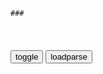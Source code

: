 ```tip
### 
```

<table id="tbc" style="white-space:pre-wrap">
</table>
<button onclick="toggleb()">toggle</button>
<button onclick="loadparse()">loadparse</button>
<br>
<!-- 🌸<br>🍅-　-🍑<hr>🍀 -->
<pre>
<textarea rows="30" cols="100" style="display: none" id="tar">

未雨绸缪·有备无患-日语惯用句,文化,广告设计,好看视频
https://haokan.baidu.com/v?vid=14477654235919538431

<font size="1" style="color:#DCDCDC">2022-03-24</font>

失败是成功之母-零基础日语口语,教育,高等教育,好看视频
https://haokan.baidu.com/v?vid=16091984052315316435

<font size="1" style="color:#DCDCDC">2022-03-24</font>

历史是会重演的-零基础日语口语,教育,在线教育,好看视频
https://haokan.baidu.com/v?vid=14385965093770007664

<font size="1" style="color:#DCDCDC">2022-03-24</font>

小心说话哟-零基础日语口语,教育,高等教育,好看视频
https://haokan.baidu.com/v?vid=16400127963261196067

<font size="1" style="color:#DCDCDC">2022-03-24</font>

他爽约了-零基础日语口语,教育,在线教育,好看视频
https://haokan.baidu.com/v?vid=6592580636552428626&sfrom=baidu-feed

<font size="1" style="color:#DCDCDC">2022-03-15</font>

“对牛弹琴”，用日语怎么说？,教育,在线教育,好看视频
https://haokan.baidu.com/v?vid=12089849786532279619&sfrom=baidu-feed

<font size="1" style="color:#DCDCDC">2022-03-14</font>

<font size="2"><b>
日语N1练习题：大象腿、大粗腿,教育,在线教育,好看视频</b></font><br>
https://haokan.baidu.com/v?vid=12922231542685249497&sfrom=baidu-feed

练马大根

<font size="1" style="color:#DCDCDC"><b>2022/1/25 下午3:09:21</b></font><br>

utilize是什么意思,教育,在线教育,好看视频
https://haokan.baidu.com/v?vid=2139773253261469679&sfrom=baidu-feed

<font size="1" style="color:#DCDCDC">2022-03-15</font>

</textarea>
</pre>
<!-- 🍀<br>🍑-　-🍅<hr>🌸 -->

```note
```

<link
  rel="stylesheet"
  href="https://cdn.jsdelivr.net/npm/@fancyapps/ui/dist/fancybox.css"
/>
<script src="https://cdn.jsdelivr.net/npm/@fancyapps/ui@4.0/dist/fancybox.umd.js"></script>

<script type="text/javascript">

var __urlRegex = /(\b(https?|ftp|file):\/\/[-A-Z0-9+&@#\/%?=~_|!:,.;]*[-A-Z0-9+&@#\/%=~_|])/ig;
var __imgRegex = /\.(?:jpe?g|gif|png|webp)$/i;

loadparse();

function parseURL($string){

    var exp = __urlRegex;
    return $string.replace(exp,function(match){
            __imgRegex.lastIndex=0;
            if(__imgRegex.test(match)){
                return '<a data-fancybox="gallery" href="' + match.replace("/p=700", "")
                 + '"><img src="' + match.replace("/p=700", "/p=160x200")+'" width="64"></a>';
            }
            else{
                return '<a href="' + match + '" target="_blank">' + match + '</a>';
            }
        }
    );
}

function loadparse() {
  tbc.innerHTML = parseURL(tar.value);
}

function toggleb() {
  var x = document.getElementById("tar");
  if (x.style.display === "none") {
    x.style.display = "";
  } else {
    x.style.display = "none";
  }
}

</script>
